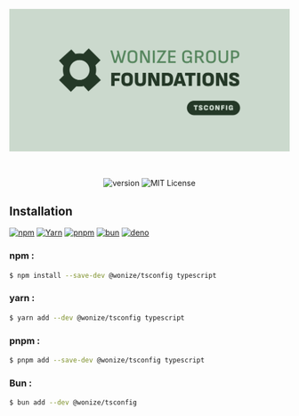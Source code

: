 <div align="center">

[![BANNER][BANNER]][HOMEPAGE]

<br/>

![version][VERSION_BADGE]
![MIT License][LICENSE_BADGE]

</div>

## Installation

[![npm][INSTALLATION_NPM_BADGE]][INSTALLATION_NPM]
[![Yarn][INSTALLATION_YARN_BADGE]][INSTALLATION_YARN]
[![pnpm][INSTALLATION_PNPM_BADGE]][INSTALLATION_PNPM]
[![bun][INSTALLATION_BUN_BADGE]][INSTALLATION_BUN]
[![deno][INSTALLATION_DENO_BADGE]][INSTALLATION_DENO]

### npm :

```sh
$ npm install --save-dev @wonize/tsconfig typescript
```

### yarn :

```sh
$ yarn add --dev @wonize/tsconfig typescript
```

### pnpm :

```sh
$ pnpm add --save-dev @wonize/tsconfig typescript
```

### Bun :

```sh
$ bun add --dev @wonize/tsconfig
```

<!-- URL -->

[BANNER]: https://raw.githubusercontent.com/wonize/foundation/main/tsconfig/assets/tsconfig.png
[HOMEPAGE]: https://github.com/wonize/foundation/tree/main/tsconfig
[INSTALLATION_NPM_BADGE]: https://img.shields.io/static/v1?style=for-the-badge&message=npm&color=CB3837&logo=npm&logoColor=FFFFFF&label=
[INSTALLATION_YARN_BADGE]: https://img.shields.io/static/v1?style=for-the-badge&message=Yarn&color=2C8EBB&logo=Yarn&logoColor=FFFFFF&label=
[INSTALLATION_PNPM_BADGE]: https://img.shields.io/static/v1?style=for-the-badge&message=pnpm&color=FF6C37&logo=pnpm&logoColor=FFFFFF&label=
[INSTALLATION_BUN_BADGE]: https://img.shields.io/static/v1?style=for-the-badge&message=bun&color=E2BD8C&logo=bun&logoColor=FFFFFF&label=
[INSTALLATION_DENO_BADGE]: https://img.shields.io/static/v1?style=for-the-badge&message=deno&color=323232&logo=deno&logoColor=FFFFFF&label=
[INSTALLATION_NPM]: #npm-
[INSTALLATION_YARN]: #yarn-
[INSTALLATION_PNPM]: #pnpm-
[INSTALLATION_BUN]: #bun-
[INSTALLATION_DENO]: https://deno.land/manual@v1.36.4/examples/manage_dependencies
[VERSION_BADGE]: https://img.shields.io/npm/v/@wonize/tsconfig?color=00273F&label=VERSION&style=flat-square
[LICENSE_BADGE]: https://img.shields.io/npm/l/@wonize/tsconfig?color=00273F&label=LICENSE&style=flat-square
